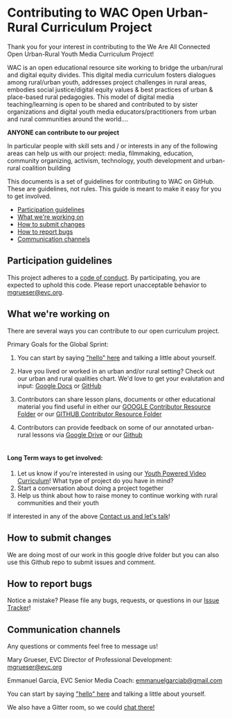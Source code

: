 # Contributing to WAC Open Urban-Rural Curriculum Project

Thank you for your interest in contributing to the We Are All Connected Open Urban-Rural Youth Media Curriculum Project! 

WAC is an open educational resource site working to bridge the urban/rural and digital equity divides. This digital media curriculum fosters dialogues among rural/urban youth, addresses project challenges in rural areas, embodies social justice/digital equity values & best practices of urban & place-based rural pedagogies. This model of digital media teaching/learning is open to be shared and contributed to by sister organizations and digital youth media educators/practitioners from urban and rural communities around the world....


**ANYONE can contribute to our project**

In particular people with skill sets and / or interests in any of the following areas can help us with our project:  media, filmmaking, education, community organizing, activism, technology, youth development and urban-rural coalition building 

This documents is a set of guidelines for contributing to WAC on GitHub. These are guidelines, not rules. This guide is meant to make it easy for you to get involved.

* [Participation guidelines](#participation-guidelines)
* [What we're working on](#what-were-working-on)
* [How to submit changes](#how-to-submit-changes)
* [How to report bugs](#how-to-report-bugs)
* [Communication channels](#communication-channels)

## Participation guidelines

This project adheres to a [code of conduct](CODE_OF_CONDUCT.md). By participating, you are expected to uphold this code. Please report unacceptable behavior to mgrueser@evc.org.

## What we're working on
There are several ways you can contribute to our open curriculum project.

Primary Goals for the Global Sprint:
1. You can start by saying ["hello" here](https://github.com/EducationalVideoCenter/WAC/issues/5) and talking a little about yourself.

2. Have you lived or worked in an urban and/or rural setting? Check out our urban and rural qualities chart. We'd love to get your evalutation and input: [Google Docs](https://docs.google.com/document/d/1MAswOOi1dCkss9z91yVW3Ie8K4TyYpJ6XqAW_AlGVxY/edit) 
or
[GitHub](https://github.com/EducationalVideoCenter/WAC/blob/master/YPV%20Curriculum/Markdown%20Annotated%20Lessons/Urban%20and%20Rural%20Characteristics.md)

1. Contributors can share lesson plans, documents or other educational material you find useful in either our [GOOGLE Contributor Resource Folder](https://drive.google.com/drive/folders/1FZu6nEJjj0ZaGJmOw8c4chVAC5sx1FgB?usp=sharing) or our [GITHUB Contributor Resource Folder](https://github.com/EducationalVideoCenter/WAC/tree/master/Contributor%20Resource%20Folder) 


2. Contributors can provide feedback on some of our annotated urban-rural lessons via [Google Drive](https://drive.google.com/drive/folders/1awuFaVIX5OQVmXiw8nV99NdoThgoI-kc) or our [Github](https://github.com/EducationalVideoCenter/WAC/tree/master/YPV%20Curriculum/Markdown%20Annotated%20Lessons) 
<br><br>

#### Long Term ways to get involved:
1. Let us know if you're interested in using our [Youth Powered Video Curriculum](https://github.com/EducationalVideoCenter/WAC/blob/master/YPV%20Curriculum/Full%20Curriculum.md)! What type of project do you have in mind?
2. Start a conversation about doing a project together 
3. Help us think about how to raise money to continue working with rural communities and their youth

If interested in any of the above [Contact us and let's talk](#communication-channels)!


## How to submit changes

We are doing most of our work in this google drive folder but you can also use this Github repo to submit issues and comment.


## How to report bugs

Notice a mistake? Please file any bugs, requests, or questions in our [Issue Tracker](https://github.com/EducationalVideoCenter/WAC/issues/2)!

## Communication channels

Any questions or comments feel free to message us!

Mary Grueser, EVC Director of Professional Development:  mgrueser@evc.org

Emmanuel Garcia, EVC Senior Media Coach: emmanuelgarciab@gmail.com

You can start by saying ["hello" here](https://github.com/EducationalVideoCenter/WAC/issues/5) and talking a little about yourself.

We also have a Gitter room, so we could [chat there!](https://gitter.im/EducationalVideoCenter/Lobby)
